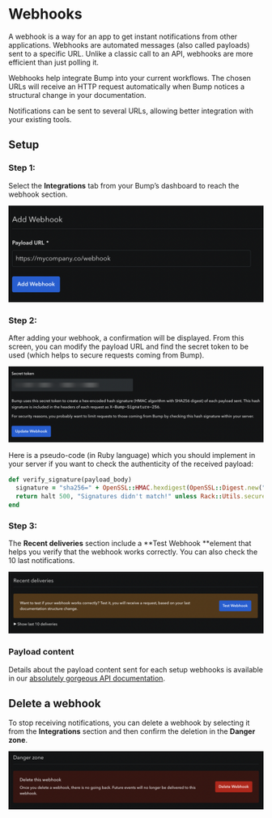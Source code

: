 # Webhooks

A webhook is a way for an app to get instant notifications from other applications. Webhooks are automated messages (also called payloads) sent to a specific URL. Unlike a classic call to an API, webhooks are more efficient than just polling it.

Webhooks help integrate Bump into your current workflows. The chosen URLs will receive an HTTP request automatically when Bump notices a structural change in your documentation.

Notifications can be sent to several URLs, allowing better integration with your existing tools.

## Setup

### Step 1:

Select the **Integrations** tab from your Bump’s dashboard to reach the webhook section.

![](/files/help/legacy/N3rDneaswUa7YztE6nH0.png)

### Step 2:

After adding your webhook, a confirmation will be displayed. From this screen, you can modify the payload URL and find the secret token to be used (which helps to secure requests coming from Bump).

![](/files/help/legacy/OE8vOhb9gWGtCiB9bTvZ.png)

Here is a pseudo-code (in Ruby language) which you should implement in your server if you want to check the authenticity of the received payload:

```ruby
def verify_signature(payload_body)
  signature = "sha256=" + OpenSSL::HMAC.hexdigest(OpenSSL::Digest.new("sha256"), ENV["SECRET_TOKEN"], payload_body)
  return halt 500, "Signatures didn't match!" unless Rack::Utils.secure_compare(signature, request.env["HTTP_X_BUMP_SIGNATURE_256"])
end
```

### Step 3:

The **Recent deliveries** section include a **Test Webhook **element that helps you verify that the webhook works correctly. You can also check the 10 last notifications.

![](/files/help/legacy/MMsiIICn5P1iK10bnwO9.png)

### Payload content

Details about the payload content sent for each setup webhooks is available in our [absolutely gorgeous API documentation](https://developers.bump.sh/#webhook-documentation-change).

## Delete a webhook

To stop receiving notifications, you can delete a webhook by selecting it from the **Integrations** section and then confirm the deletion in the **Danger zone**.

![](/files/help/legacy/zv44dbSnFqeaZqgfIvSD.png)

